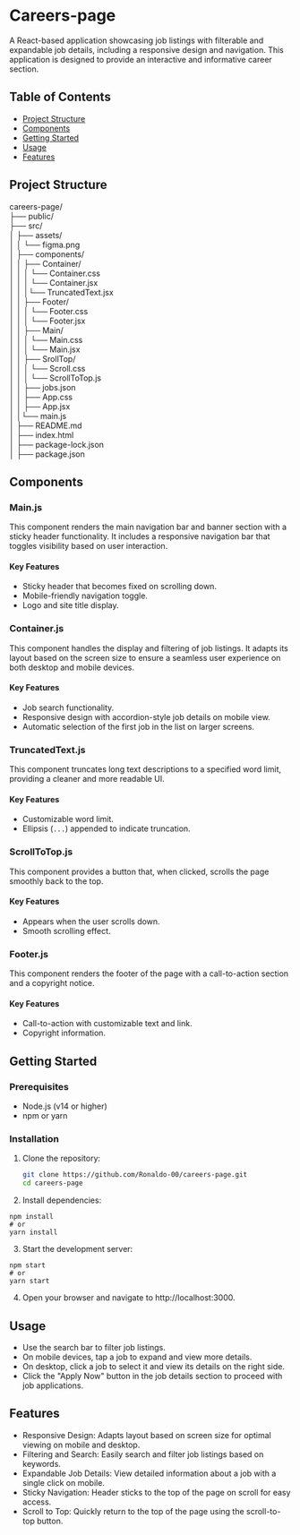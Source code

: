 # Careers-page

A React-based application showcasing job listings with filterable and expandable job details, including a responsive design and navigation. This application is designed to provide an interactive and informative career section.

## Table of Contents

- [Project Structure](#project-structure)
- [Components](#components)
- [Getting Started](#getting-started)
- [Usage](#usage)
- [Features](#features)

## Project Structure
careers-page/<br>
├── public/<br>
├── src/<br>
│ ├── assets/<br>
│ │ └── figma.png<br>
│ ├── components/<br>
│ │ ├── Container/<br>
│ │ │ └── Container.css<br>
│ │ │ └── Container.jsx<br>
│ │ │└── TruncatedText.jsx<br>
│ │ ├── Footer/<br>
│ │ │ └── Footer.css<br>
│ │ │ └── Footer.jsx<br>
│ │ ├── Main/<br>
│ │ │ └── Main.css<br>
│ │ │ └── Main.jsx<br>
│ │ ├── SrollTop/<br>
│ │ │ └── Scroll.css<br>
│ │ │ └── ScrollToTop.js<br>
│ │ ├── jobs.json<br>
│ │ ├── App.css<br>
│ │ ├── App.jsx<br>
│  │└── main.js<br>
│ ├──  README.md<br>
│ ├──  index.html<br>
│ ├── package-lock.json<br>
│ ├── package.json<br>




## Components

### Main.js

This component renders the main navigation bar and banner section with a sticky header functionality. It includes a responsive navigation bar that toggles visibility based on user interaction.

#### Key Features

- Sticky header that becomes fixed on scrolling down.
- Mobile-friendly navigation toggle.
- Logo and site title display.

### Container.js

This component handles the display and filtering of job listings. It adapts its layout based on the screen size to ensure a seamless user experience on both desktop and mobile devices.

#### Key Features

- Job search functionality.
- Responsive design with accordion-style job details on mobile view.
- Automatic selection of the first job in the list on larger screens.

### TruncatedText.js

This component truncates long text descriptions to a specified word limit, providing a cleaner and more readable UI.

#### Key Features

- Customizable word limit.
- Ellipsis (`...`) appended to indicate truncation.

### ScrollToTop.js

This component provides a button that, when clicked, scrolls the page smoothly back to the top.

#### Key Features

- Appears when the user scrolls down.
- Smooth scrolling effect.

### Footer.js

This component renders the footer of the page with a call-to-action section and a copyright notice.

#### Key Features

- Call-to-action with customizable text and link.
- Copyright information.

## Getting Started

### Prerequisites

- Node.js (v14 or higher)
- npm or yarn

### Installation

1. Clone the repository:

   ```bash
   git clone https://github.com/Ronaldo-00/careers-page.git
   cd careers-page

2. Install dependencies:

```
npm install
# or
yarn install
```

3. Start the development server:

```
npm start
# or
yarn start

```
4. Open your browser and navigate to http://localhost:3000.
   
## Usage

- Use the search bar to filter job listings.
- On mobile devices, tap a job to expand and view more details.
- On desktop, click a job to select it and view its details on the right side.
- Click the "Apply Now" button in the job details section to proceed with job applications.
  
## Features

- Responsive Design: Adapts layout based on screen size for optimal viewing on mobile and desktop.
- Filtering and Search: Easily search and filter job listings based on keywords.
- Expandable Job Details: View detailed information about a job with a single click on mobile.
- Sticky Navigation: Header sticks to the top of the page on scroll for easy access.
- Scroll to Top: Quickly return to the top of the page using the scroll-to-top button.
